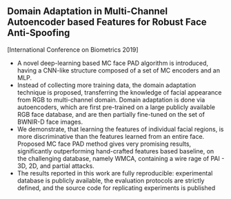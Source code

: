 ## Domain Adaptation in Multi-Channel Autoencoder based Features for Robust Face Anti-Spoofing

[International Conference on Biometrics 2019]

-  A novel deep-learning based
MC face PAD algorithm is introduced, having a CNN-like
structure composed of a set of MC encoders and an MLP.
- Instead of collecting more training data, the domain
adaptation technique is proposed, transferring the knowledge of facial appearance from RGB to multi-channel domain. Domain adaptation is done via autoencoders, which
are first pre-trained on a large publicly available RGB face
database, and are then partially fine-tuned on the set of BWNIR-D face images.
- We demonstrate, that learning
the features of individual facial regions, is more discriminative than the features learned from an entire face. Proposed
MC face PAD method gives very promising results, significantly outperforming hand-crafted features based baseline,
on the challenging database, namely WMCA, containing a
wire rage of PAI - 3D, 2D, and partial attacks.
- The
results reported in this work are fully reproducible: experimental database is publicly available, the evaluation protocols are strictly defined, and the source code for replicating
experiments is published
